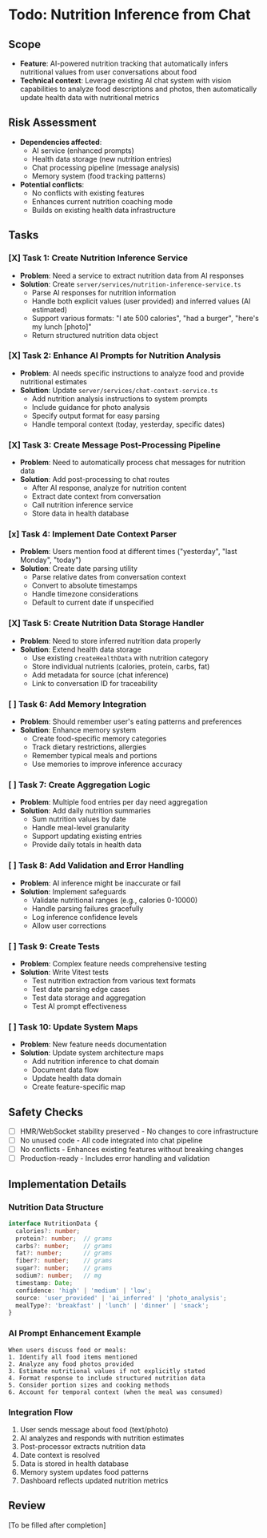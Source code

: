 # Todo: Nutrition Inference from Chat

## Scope
- **Feature**: AI-powered nutrition tracking that automatically infers nutritional values from user conversations about food
- **Technical context**: Leverage existing AI chat system with vision capabilities to analyze food descriptions and photos, then automatically update health data with nutritional metrics

## Risk Assessment
- **Dependencies affected**: 
  - AI service (enhanced prompts)
  - Health data storage (new nutrition entries)
  - Chat processing pipeline (message analysis)
  - Memory system (food tracking patterns)
- **Potential conflicts**:
  - No conflicts with existing features
  - Enhances current nutrition coaching mode
  - Builds on existing health data infrastructure

## Tasks

### [X] Task 1: Create Nutrition Inference Service
- **Problem**: Need a service to extract nutrition data from AI responses
- **Solution**: Create `server/services/nutrition-inference-service.ts`
  - Parse AI responses for nutrition information
  - Handle both explicit values (user provided) and inferred values (AI estimated)
  - Support various formats: "I ate 500 calories", "had a burger", "here's my lunch [photo]"
  - Return structured nutrition data object

### [X] Task 2: Enhance AI Prompts for Nutrition Analysis
- **Problem**: AI needs specific instructions to analyze food and provide nutritional estimates
- **Solution**: Update `server/services/chat-context-service.ts`
  - Add nutrition analysis instructions to system prompts
  - Include guidance for photo analysis
  - Specify output format for easy parsing
  - Handle temporal context (today, yesterday, specific dates)

### [X] Task 3: Create Message Post-Processing Pipeline
- **Problem**: Need to automatically process chat messages for nutrition data
- **Solution**: Add post-processing to chat routes
  - After AI response, analyze for nutrition content
  - Extract date context from conversation
  - Call nutrition inference service
  - Store data in health database

### [x] Task 4: Implement Date Context Parser
- **Problem**: Users mention food at different times ("yesterday", "last Monday", "today")
- **Solution**: Create date parsing utility
  - Parse relative dates from conversation context
  - Convert to absolute timestamps
  - Handle timezone considerations
  - Default to current date if unspecified

### [X] Task 5: Create Nutrition Data Storage Handler
- **Problem**: Need to store inferred nutrition data properly
- **Solution**: Extend health data storage
  - Use existing `createHealthData` with nutrition category
  - Store individual nutrients (calories, protein, carbs, fat)
  - Add metadata for source (chat inference)
  - Link to conversation ID for traceability

### [ ] Task 6: Add Memory Integration
- **Problem**: Should remember user's eating patterns and preferences
- **Solution**: Enhance memory system
  - Create food-specific memory categories
  - Track dietary restrictions, allergies
  - Remember typical meals and portions
  - Use memories to improve inference accuracy

### [ ] Task 7: Create Aggregation Logic
- **Problem**: Multiple food entries per day need aggregation
- **Solution**: Add daily nutrition summaries
  - Sum nutrition values by date
  - Handle meal-level granularity
  - Support updating existing entries
  - Provide daily totals in health data

### [ ] Task 8: Add Validation and Error Handling
- **Problem**: AI inference might be inaccurate or fail
- **Solution**: Implement safeguards
  - Validate nutritional ranges (e.g., calories 0-10000)
  - Handle parsing failures gracefully
  - Log inference confidence levels
  - Allow user corrections

### [ ] Task 9: Create Tests
- **Problem**: Complex feature needs comprehensive testing
- **Solution**: Write Vitest tests
  - Test nutrition extraction from various text formats
  - Test date parsing edge cases
  - Test data storage and aggregation
  - Test AI prompt effectiveness

### [ ] Task 10: Update System Maps
- **Problem**: New feature needs documentation
- **Solution**: Update system architecture maps
  - Add nutrition inference to chat domain
  - Document data flow
  - Update health data domain
  - Create feature-specific map

## Safety Checks
- [ ] HMR/WebSocket stability preserved - No changes to core infrastructure
- [ ] No unused code - All code integrated into chat pipeline
- [ ] No conflicts - Enhances existing features without breaking changes
- [ ] Production-ready - Includes error handling and validation

## Implementation Details

### Nutrition Data Structure
```typescript
interface NutritionData {
  calories?: number;
  protein?: number;  // grams
  carbs?: number;    // grams
  fat?: number;      // grams
  fiber?: number;    // grams
  sugar?: number;    // grams
  sodium?: number;   // mg
  timestamp: Date;
  confidence: 'high' | 'medium' | 'low';
  source: 'user_provided' | 'ai_inferred' | 'photo_analysis';
  mealType?: 'breakfast' | 'lunch' | 'dinner' | 'snack';
}
```

### AI Prompt Enhancement Example
```
When users discuss food or meals:
1. Identify all food items mentioned
2. Analyze any food photos provided
3. Estimate nutritional values if not explicitly stated
4. Format response to include structured nutrition data
5. Consider portion sizes and cooking methods
6. Account for temporal context (when the meal was consumed)
```

### Integration Flow
1. User sends message about food (text/photo)
2. AI analyzes and responds with nutrition estimates
3. Post-processor extracts nutrition data
4. Date context is resolved
5. Data is stored in health database
6. Memory system updates food patterns
7. Dashboard reflects updated nutrition metrics

## Review
[To be filled after completion]